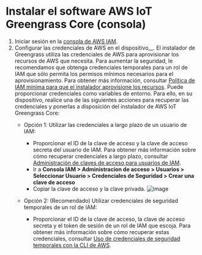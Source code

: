 
# Instalar el software AWS IoT Greengrass Core (consola)
1. Iniciar sesión en la [consola de AWS IAM](https://console.aws.amazon.com/iam).
2. Configurar las credenciales de AWS en el dispositivo__. El instalador de Greengrass utiliza las credenciales de AWS para aprovisionar los recursos de AWS que necesita. Para aumentar la seguridad, le recomendamos que obtenga credenciales temporales para un rol de IAM que sólo permita los permisos mínimos necesarios para el aprovisionamiento. Para obtener más información, consultar [Política de IAM mínima para que el instalador aprovisione los recursos](https://docs.aws.amazon.com/greengrass/v2/developerguide/provision-minimal-iam-policy.html). Puede proporcionar credenciales como variables de entorno. Para ello, en su dispositivo, realice una de las siguientes acciones para recuperar las credenciales y ponerlas a disposición del instalador de AWS IoT Greengrass Core:
    - Opción 1: Utilizar las credenciales a largo plazo de un usuario de IAM:
        - Proporcionar el ID de la clave de acceso y la clave de acceso secreta del usuario de IAM. Para obtener más información sobre cómo recuperar credenciales a largo plazo, consultar [Administración de claves de acceso para usuarios de IAM](https://docs.aws.amazon.com/IAM/latest/UserGuide/id_credentials_access-keys.html).
	    - Ir a __Consola IAM > Administracion de acceso > Usuarios > Seleccionar Usuario > Credenciales de Seguridad > Crear una clave de acceso__
	    - Copiar la clave de acceso y la clave privada.
          ![image](https://user-images.githubusercontent.com/46561573/156746711-227d0a4d-b1d7-444d-b157-eb1691a63e98.png)

    - Opción 2: (Recomendado) Utilizar credenciales de seguridad temporales de un rol de IAM:
        - Proporcionar el ID de la clave de acceso, la clave de acceso secreta y el token de sesión de un rol de IAM que escoja. Para obtener más información sobre cómo recuperar estas credenciales, consultar [Uso de credenciales de seguridad temporales con la CLI de AWS](https://docs.aws.amazon.com/IAM/latest/UserGuide/id_credentials_temp_use-resources.html#using-temp-creds-sdk-cli).
